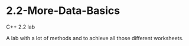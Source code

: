 # 2.2-More-Data-Basics
C++ 2.2 lab 

A lab with a lot of methods and to achieve all those different worksheets.
